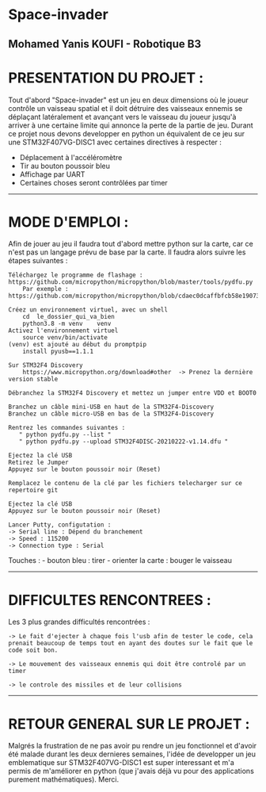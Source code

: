 # Space-invader

Mohamed Yanis KOUFI - Robotique B3
---------------------------------------------------------------

# PRESENTATION DU PROJET :

Tout d'abord "Space-invader" est un jeu en deux dimensions où le joueur contrôle un vaisseau spatial et il doit détruire des vaisseaux ennemis se déplaçant latéralement et avançant vers le vaisseau du joueur jusqu'à arriver à une certaine limite qui annonce la perte de la partie de jeu.
Durant ce projet nous devons developper en python un équivalent de ce jeu sur une STM32F407VG-DISC1 avec certaines directives à respecter :
- Déplacement à l'accéléromètre
- Tir au bouton poussoir bleu
- Affichage par UART
- Certaines choses seront contrôlées par timer   

    
---------------------------------------------------------------

# MODE D'EMPLOI :

Afin de jouer au jeu il faudra tout d'abord mettre python sur la carte, car ce n'est pas un langage prévu de base par la carte.
Il faudra alors suivre les étapes suivantes :

    Téléchargez le programme de flashage : https://github.com/micropython/micropython/blob/master/tools/pydfu.py
        Par exemple : https://github.com/micropython/micropython/blob/cdaec0dcaffbfcb58e190738cf6e9d34541464f0/tools/pydfu.py

    Créez un environnement virtuel, avec un shell
        cd  le_dossier_qui_va_bien
        python3.8 -m venv    venv
    Activez l'environnement virtuel
        source venv/bin/activate 
    (venv) est ajouté au début du promptpip  
        install pyusb==1.1.1
        
    Sur STM32F4 Discovery
        https://www.micropython.org/download#other  -> Prenez la dernière version stable
    
    Débranchez la STM32F4 Discovery et mettez un jumper entre VDD et BOOT0
    
    Branchez un câble mini-USB en haut de la STM32F4-Discovery
    Branchez un câble micro-USB en bas de la STM32F4-Discovery
    
    Rentrez les commandes suivantes :
       " python pydfu.py --list "
       " python pydfu.py --upload STM32F4DISC-20210222-v1.14.dfu "
    
    Ejectez la clé USB
    Retirez le Jumper
    Appuyez sur le bouton poussoir noir (Reset)
    
    Remplacez le contenu de la clé par les fichiers telecharger sur ce repertoire git 
    
    Ejectez la clé USB
    Appuyez sur le bouton poussoir noir (Reset)
    
    Lancer Putty, configutation :
    -> Serial line : Dépend du branchement 
    -> Speed : 115200
    -> Connection type : Serial
    
Touches : 
    - bouton bleu : tirer
    - orienter la carte : bouger le vaisseau

---------------------------------------------------------------

# DIFFICULTES RENCONTREES :

Les 3 plus grandes difficultés rencontrées :

    -> Le fait d'ejecter à chaque fois l'usb afin de tester le code, cela prenait beaucoup de temps tout en ayant des doutes sur le fait que le code soit bon.
        
    -> Le mouvement des vaisseaux ennemis qui doit être controlé par un timer

    -> le controle des missiles et de leur collisions  
        
  
---------------------------------------------------------------

# RETOUR GENERAL SUR LE PROJET :

Malgrés la frustration de ne pas avoir pu rendre un jeu fonctionnel et d'avoir été malade durant les deux dernieres semaines, l'idée de developper un jeu emblematique sur STM32F407VG-DISC1 est super interessant et m'a permis de m'améliorer en python (que j'avais déjà vu pour des applications purement mathématiques). Merci.   